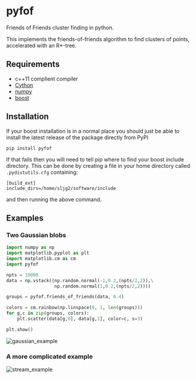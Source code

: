 pyfof
=====

Friends of Friends cluster finding in python.

This implements the friends-of-friends algorithm to find clusters of points,
accelerated with an R*-tree.

## Requirements
 * c++11 complient compiler
 * [Cython](http://cython.org/)
 * [numpy](http://www.numpy.org/)
 * [boost](http://www.boost.org/)

## Installation

If your boost installation is in a normal place you should just be able to install
the latest release of the package directly from PyPI

```pip install pyfof```

If that fails then you will need to tell pip where to find your boost include
directory. This can be done by creating a file in your home directory called
```.pydistutils.cfg``` containing:

```
[build_ext]
include_dirs=/home/sljg2/software/include
```

and then running the above command.

## Examples

### Two Gaussian blobs

```python
import numpy as np
import matplotlib.pyplot as plt
import matplotlib.cm as cm
import pyfof

npts = 10000
data = np.vstack((np.random.normal(-1,0.2,(npts/2,2)),\
                  np.random.normal(1,0.2,(npts/2,2))))

groups = pyfof.friends_of_friends(data, 0.4)

colors = cm.rainbow(np.linspace(0, 1, len(groups)))
for g,c in zip(groups, colors):
    plt.scatter(data[g,0], data[g,1], color=c, s=3)

plt.show()
```

![gaussian_example](/../screenshots/img/gaussian_example.png)

### A more complicated example

![stream_example](/../screenshots/img/stream_example.png)
